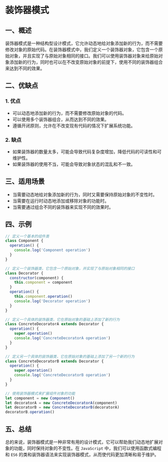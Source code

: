 # 装饰器模式

## 一、概述

装饰器模式是一种结构型设计模式，它允许动态地给对象添加新的行为，而不需要修改对象的原始代码。在装饰器模式中，我们定义一个装饰器对象，它包含一个原始对象，并且实现了与原始对象相同的接口。我们可以使用装饰器对象来给原始对象添加新的行为，同时也可以在不改变原始对象的前提下，使用不同的装饰器组合来达到不同的效果。

## 二、优缺点

### 1. 优点

- 可以动态地添加新的行为，而不需要修改原始对象的代码。
- 可以使用多个装饰器组合，从而达到不同的效果。
- 遵循开闭原则，允许在不改变现有代码的情况下扩展系统功能。

### 2. 缺点

- 如果装饰器的数量太多，可能会导致代码复杂度增加，降低代码的可读性和可维护性。
- 如果装饰器的使用不当，可能会导致对象状态的混乱和不一致。

## 三、适用场景

- 当需要动态地给对象添加新的行为，同时又需要保持原始对象的不变性时。
- 当需要在运行时动态地添加或移除对象的功能时。
- 当需要通过组合不同的装饰器来实现不同的效果时。

## 四、示例

```js
// 定义一个基本的组件类
class Component {
  operation() {
    console.log('Component operation')
  }
}

// 定义一个装饰器类，它包含一个原始对象，并实现了与原始对象相同的接口
class Decorator {
  constructor(component) {
    this.component = component
  }
  operation() {
    this.component.operation()
    console.log('Decorator operation')
  }
}

// 定义一个具体的装饰器类，它在原始对象的基础上添加了新的行为
class ConcreteDecoratorA extends Decorator {
  operation() {
    super.operation()
    console.log('ConcreteDecoratorA operation')
  }
}

// 定义另一个具体的装饰器类，它在原始对象的基础上添加了另一个新的行为
class ConcreteDecoratorB extends Decorator {
  operation() {
    super.operation()
    console.log('ConcreteDecoratorB operation')
  }
}

// 使用装饰器模式来扩展组件对象的功能
let component = new Component()
let decoratorA = new ConcreteDecoratorA(component)
let decoratorB = new ConcreteDecoratorB(decoratorA)
decoratorB.operation()
```

## 五、总结

总的来说，装饰器模式是一种非常有用的设计模式，它可以帮助我们动态地扩展对象的功能，同时保持对象的不变性。在 `JavaScript` 中，我们可以使用函数式编程和 `ES6` 的类和装饰器语法来实现装饰器模式，从而使代码更加清晰和易于维护。

